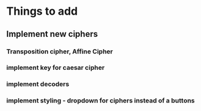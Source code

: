 # Things to add
## Implement new ciphers
### Transposition cipher, Affine Cipher

### implement key for caesar cipher
### implement decoders
### implement styling - dropdown for ciphers instead of a buttons